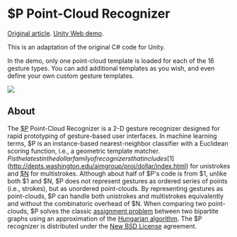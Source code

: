 $P Point-Cloud Recognizer
=========================
[Original article](http://depts.washington.edu/aimgroup/proj/dollar/pdollar.html). [Unity Web demo](http://aymericlamboley.fr/blog/wp-content/uploads/2014/07/index.html).

This is an adaptation of the original C# code for Unity.

In the demo, only one point-cloud template is loaded for each of the 16 gesture types. You can add additional templates as you wish, and even define your own custom gesture templates.

![](http://aymericlamboley.fr/blog/wp-content/uploads/2014/07/multistrokes.gif)

About
-----
The [$P](http://depts.washington.edu/aimgroup/proj/dollar/pdollar.html) Point-Cloud Recognizer is a 2-D gesture recognizer designed for rapid prototyping of gesture-based user interfaces. In machine learning terms, $P is an instance-based nearest-neighbor classifier with a Euclidean scoring function, i.e., a geometric template matcher. $P is the latest in the dollar family of recognizers that includes [$1](http://depts.washington.edu/aimgroup/proj/dollar/index.html) for unistrokes and [$N](http://depts.washington.edu/aimgroup/proj/dollar/ndollar.html) for multistrokes. Although about half of $P's code is from $1, unlike both $1 and $N, $P does not represent gestures as ordered series of points (i.e., strokes), but as unordered point-clouds. By representing gestures as point-clouds, $P can handle both unistrokes and multistrokes equivalently and without the combinatoric overhead of $N. When comparing two point-clouds, $P solves the classic [assignment problem](http://en.wikipedia.org/wiki/Assignment_problem) between two bipartite graphs using an approximation of the [Hungarian algorithm](http://en.wikipedia.org/wiki/Hungarian_algorithm). The $P recognizer is distributed under the [New BSD License](http://en.wikipedia.org/wiki/BSD_licenses#3-clause_license_.28.22Revised_BSD_License.22.2C_.22New_BSD_License.22.2C_or_.22Modified_BSD_License.22.29) agreement.
